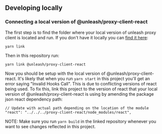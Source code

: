 ## Developing locally

### Connecting a local version of @unleash/proxy-client-react

The first step is to find the folder where your local version of unleash proxy client is located and run. If you don't have it locally you can [find it here](https://github.com/Unleash/proxy-client-react):

```yarn link```

Then in this repository run: 

```
yarn link @unleash/proxy-client-react
```

Now you should be setup with the local version of @unleash/proxy-client-react. It's likely that when you run `yarn start` in this project you'll get an error saying "Invalid Hooks Call". This is due to conflicting versions of react being used. To fix this, link this project to the version of react that your local version of @unleash/proxy-client-react is using by amending the package json react dependency path: 

```
// Update with actual path depending on the location of the module
"react": "../../../proxy-client-react/node_modules/react",
```

NOTE: Make sure you run `yarn build` in the linked repository whenever you want to see changes reflected in this project.